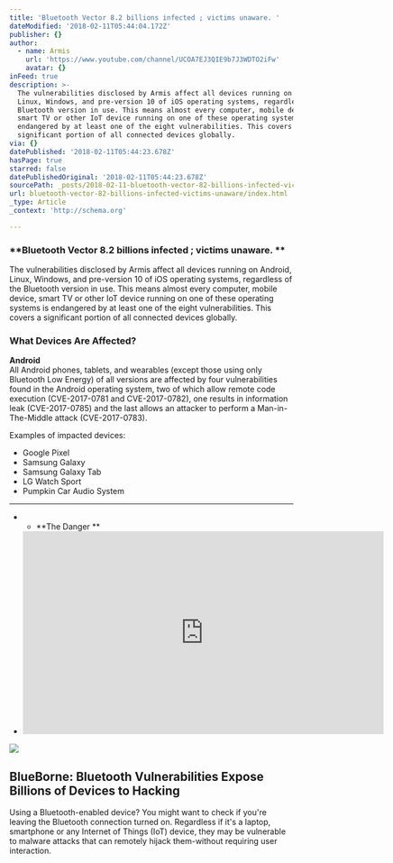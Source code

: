 ```yaml
---
title: 'Bluetooth Vector 8.2 billions infected ; victims unaware. '
dateModified: '2018-02-11T05:44:04.172Z'
publisher: {}
author:
  - name: Armis
    url: 'https://www.youtube.com/channel/UCOA7EJ3QIE9b7J3WDTO2iFw'
    avatar: {}
inFeed: true
description: >-
  The vulnerabilities disclosed by Armis affect all devices running on Android,
  Linux, Windows, and pre-version 10 of iOS operating systems, regardless of the
  Bluetooth version in use. This means almost every computer, mobile device,
  smart TV or other IoT device running on one of these operating systems is
  endangered by at least one of the eight vulnerabilities. This covers a
  significant portion of all connected devices globally.
via: {}
datePublished: '2018-02-11T05:44:23.678Z'
hasPage: true
starred: false
datePublishedOriginal: '2018-02-11T05:44:23.678Z'
sourcePath: _posts/2018-02-11-bluetooth-vector-82-billions-infected-victims-unaware.md
url: bluetooth-vector-82-billions-infected-victims-unaware/index.html
_type: Article
_context: 'http://schema.org'

---
```

### **Bluetooth Vector 8.2 billions infected ; victims unaware. **

The vulnerabilities disclosed by Armis affect all devices running on Android, Linux, Windows, and pre-version 10 of iOS operating systems, regardless of the Bluetooth version in use. This means almost every computer, mobile device, smart TV or other IoT device running on one of these operating systems is endangered by at least one of the eight vulnerabilities. This covers a significant portion of all connected devices globally.

### **What Devices Are Affected?**

**Android**  
All Android phones, tablets, and wearables (except those using only Bluetooth Low Energy) of all versions are affected by four vulnerabilities found in the Android operating system, two of which allow remote code execution (CVE-2017-0781 and CVE-2017-0782), one results in information leak (CVE-2017-0785) and the last allows an attacker to perform a Man-in-The-Middle attack (CVE-2017-0783).

Examples of impacted devices:

* Google Pixel
* Samsung Galaxy
* Samsung Galaxy Tab
* LG Watch Sport
* Pumpkin Car Audio System

---

* * **The Danger **
* <iframe src="https://cdn.embedly.com/widgets/media.html?src=https%3A%2F%2Fwww.youtube.com%2Fembed%2FLLNtZKpL0P8%3Ffeature%3Doembed&amp;url=http%3A%2F%2Fwww.youtube.com%2Fwatch%3Fv%3DLLNtZKpL0P8&amp;image=https%3A%2F%2Fi.ytimg.com%2Fvi%2FLLNtZKpL0P8%2Fhqdefault.jpg&amp;key=b7d04c9b404c499eba89ee7072e1c4f7&amp;type=text%2Fhtml&amp;schema=youtube" width="640" height="360" scrolling="no" frameborder="0" allowfullscreen="" style=""></iframe>

<article style=""><img src="https://imgflo.herokuapp.com/graph/2b2431f8e7ba7b0/e48071a64572d857aacc89c95dfef231/noop.jpg?input=https%3A%2F%2Fdocuments.trendmicro.com%2Fimages%2FTEx%2Farticles%2FThe-Cost-of-Compromise-banner.jpg" /><h1>BlueBorne: Bluetooth Vulnerabilities Expose Billions of Devices to Hacking</h1><p>Using a Bluetooth-enabled device? You might want to check if you're leaving the Bluetooth connection turned on. Regardless if it's a laptop, smartphone or any Internet of Things (IoT) device, they may be vulnerable to malware attacks that can remotely hijack them-without requiring user interaction.</p></article>